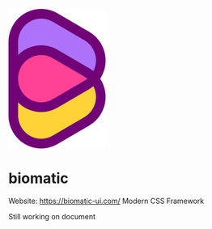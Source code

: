 
![logo](https://raw.githubusercontent.com/BioMaRu/biomatic/readme-resource/readme-images/logo.png)
# biomatic
Website: https://biomatic-ui.com/
Modern CSS Framework

Still working on document
